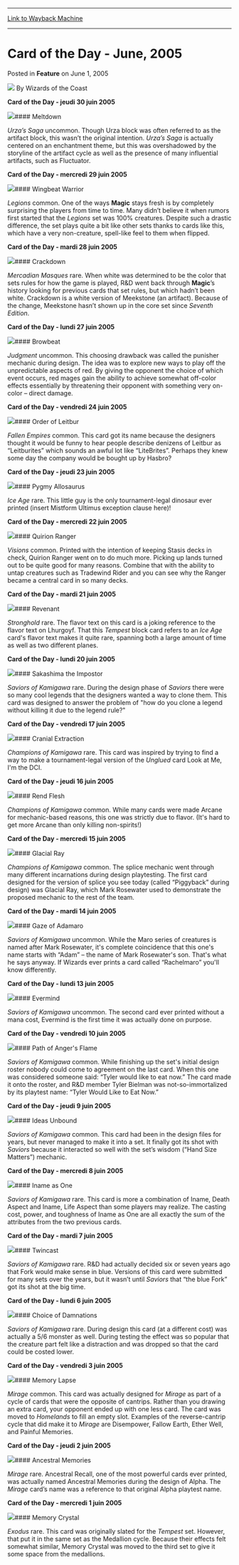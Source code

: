 
---
[Link to Wayback Machine](https://web.archive.org/web/20211025053640/https://magic.wizards.com/en/articles/archive/card-day-june-2005-2005-06-01)

[_metadata_:author]:- "Wizards of the Coast"
[_metadata_:description]:- "Card of the Day - jeudi 30 juin 2005     Meltdown Urza’s Saga uncommon. Though Urza block was often referred to as the artifact block, this wasn’t the original intention. Urza’s Saga is actually centered on an enchantment theme, but this was overshadowed by the storyline of the artifact cycle as well as the presence of many influential artifacts, such as Fluctuator. Card of"
[_metadata_:generator]:- "Drupal 7 (http://drupal.org)"
[_metadata_:node]:- "610276"
[_metadata_:publish_date]:- "2005-06-01"
[_metadata_:source]:- "div-main-content"
[_metadata_:title]:- "Card of the Day - June, 2005"
[_metadata_:wayback_capture_timestamp]:- "2021-10-25 05:36:40"
[_metadata_:wayback_raw_url]:- "https://web.archive.org/web/20211025053640id_/https://magic.wizards.com/en/articles/archive/card-day-june-2005-2005-06-01"
[_metadata_:wayback_url]:- "https://magic.wizards.com/en/articles/archive/card-day-june-2005-2005-06-01"
---


Card of the Day - June, 2005
============================



 Posted in **Feature**
 on June 1, 2005 






![](https://media.magic.wizards.com/styles/auth_small/public/images/person/wizards_author.jpg)
By Wizards of the Coast













**Card of the Day - jeudi 30 juin 2005**



![](https://web.archive.org/web/20121111222804im_/http://gatherer.wizards.com/Handlers/Image.ashx?size=small&type=card&name=Meltdown)#### Meltdown


 *Urza’s Saga* uncommon. Though Urza block was often referred to as the artifact block, this wasn’t the original intention. *Urza’s Saga* is actually centered on an enchantment theme, but this was overshadowed by the storyline of the artifact cycle as well as the presence of many influential artifacts, such as Fluctuator. 


**Card of the Day - mercredi 29 juin 2005**



![](https://web.archive.org/web/20200114041126im_/https://gatherer.wizards.com/Handlers/Image.ashx?size=small&type=card&name=Wingbeat%20Warrior)#### Wingbeat Warrior


 *Legions* common. One of the ways **Magic** stays fresh is by completely surprising the players from time to time. Many didn’t believe it when rumors first started that the *Legions* set was 100% creatures. Despite such a drastic difference, the set plays quite a bit like other sets thanks to cards like this, which have a very non-creature, spell-like feel to them when flipped. 


**Card of the Day - mardi 28 juin 2005**



![](https://web.archive.org/web/20121111222627im_/http://gatherer.wizards.com/Handlers/Image.ashx?size=small&type=card&name=Crackdown)#### Crackdown


 *Mercadian Masques* rare. When white was determined to be the color that sets rules for how the game is played, R&D went back through **Magic**’s history looking for previous cards that set rules, but which hadn’t been white. Crackdown is a white version of Meekstone (an artifact). Because of the change, Meekstone hasn’t shown up in the core set since *Seventh Edition*. 


**Card of the Day - lundi 27 juin 2005**



![](https://web.archive.org/web/20190613194705im_/https://gatherer.wizards.com/Handlers/Image.ashx?size=small&type=card&name=Browbeat)#### Browbeat


 *Judgment* uncommon. This choosing drawback was called the punisher mechanic during design. The idea was to explore new ways to play off the unpredictable aspects of red. By giving the opponent the choice of which event occurs, red mages gain the ability to achieve somewhat off-color effects essentially by threatening their opponent with something very on-color – direct damage. 


**Card of the Day - vendredi 24 juin 2005**



![](https://web.archive.org/web/20190613231048im_/https://gatherer.wizards.com/Handlers/Image.ashx?size=small&type=card&name=Order%20of%20Leitbur)#### Order of Leitbur


 *Fallen Empires* common. This card got its name because the designers thought it would be funny to hear people describe denizens of Leitbur as “Leitburites” which sounds an awful lot like “LiteBrites”. Perhaps they knew some day the company would be bought up by Hasbro?


**Card of the Day - jeudi 23 juin 2005**



![](https://web.archive.org/web/20121111222640im_/http://gatherer.wizards.com/Handlers/Image.ashx?size=small&type=card&name=Pygmy%20Allosaurus)#### Pygmy Allosaurus


 *Ice Age* rare. This little guy is the only tournament-legal dinosaur ever printed (insert Mistform Ultimus exception clause here)!


**Card of the Day - mercredi 22 juin 2005**



![](https://web.archive.org/web/20121111222623im_/http://gatherer.wizards.com/Handlers/Image.ashx?size=small&type=card&name=Quirion%20Ranger)#### Quirion Ranger


 *Visions* common. Printed with the intention of keeping Stasis decks in check, Quirion Ranger went on to do much more. Picking up lands turned out to be quite good for many reasons. Combine that with the ability to untap creatures such as Tradewind Rider and you can see why the Ranger became a central card in so many decks.


**Card of the Day - mardi 21 juin 2005**



![](https://web.archive.org/web/20200114025343im_/https://gatherer.wizards.com/Handlers/Image.ashx?size=small&type=card&name=Revenant)#### Revenant


 *Stronghold* rare. The flavor text on this card is a joking reference to the flavor text on Lhurgoyf. That this *Tempest* block card refers to an *Ice Age* card's flavor text makes it quite rare, spanning both a large amount of time as well as two different planes. 


**Card of the Day - lundi 20 juin 2005**



![](https://web.archive.org/web/20190613211812im_/https://gatherer.wizards.com/Handlers/Image.ashx?size=small&type=card&name=Sakashima%20the%20Impostor)#### Sakashima the Impostor


 *Saviors of Kamigawa* rare. During the design phase of *Saviors* there were so many cool legends that the designers wanted a way to clone them. This card was designed to answer the problem of "how do you clone a legend without killing it due to the legend rule?" 


**Card of the Day - vendredi 17 juin 2005**



![](https://web.archive.org/web/20121111222733im_/http://gatherer.wizards.com/Handlers/Image.ashx?size=small&type=card&name=Cranial%20Extraction)#### Cranial Extraction


 *Champions of Kamigawa* rare. This card was inspired by trying to find a way to make a tournament-legal version of the *Unglued* card Look at Me, I'm the DCI.


**Card of the Day - jeudi 16 juin 2005**



![](https://web.archive.org/web/20190613231959im_/https://gatherer.wizards.com/Handlers/Image.ashx?size=small&type=card&name=Rend%20Flesh)#### Rend Flesh


 *Champions of Kamigawa* common. While many cards were made Arcane for mechanic-based reasons, this one was strictly due to flavor. (It's hard to get more Arcane than only killing non-spirits!)


**Card of the Day - mercredi 15 juin 2005**



![](https://web.archive.org/web/20121111222800im_/http://gatherer.wizards.com/Handlers/Image.ashx?size=small&type=card&name=Glacial%20Ray)#### Glacial Ray


 *Champions of Kamigawa* common. The splice mechanic went through many different incarnations during design playtesting. The first card designed for the version of splice you see today (called “Piggyback” during design) was Glacial Ray, which Mark Rosewater used to demonstrate the proposed mechanic to the rest of the team. 


**Card of the Day - mardi 14 juin 2005**



![](https://web.archive.org/web/20121111222611im_/http://gatherer.wizards.com/Handlers/Image.ashx?size=small&type=card&name=Gaze%20of%20Adamaro)#### Gaze of Adamaro


 *Saviors of Kamigawa* uncommon. While the Maro series of creatures is named after Mark Rosewater, it's complete coincidence that this one's name starts with “Adam” – the name of Mark Rosewater's son. That's what he says anyway. If Wizards ever prints a card called “Rachelmaro” you'll know differently. 


**Card of the Day - lundi 13 juin 2005**



![](https://web.archive.org/web/20161113174306im_/http://gatherer.wizards.com/Handlers/Image.ashx?size=small&type=card&name=Evermind)#### Evermind


 *Saviors of Kamigawa* uncommon. The second card ever printed without a mana cost, Evermind is the first time it was actually done on purpose. 


**Card of the Day - vendredi 10 juin 2005**



![](https://web.archive.org/web/20121111222615im_/http://gatherer.wizards.com/Handlers/Image.ashx?size=small&type=card&name=Path%20of%20Anger's%20Flame)#### Path of Anger's Flame


 *Saviors of Kamigawa* common. While finishing up the set's initial design roster nobody could come to agreement on the last card. When this one was considered someone said: “Tyler would like to eat now.” The card made it onto the roster, and R&D member Tyler Bielman was not-so-immortalized by its playtest name: “Tyler Would Like to Eat Now.” 


**Card of the Day - jeudi 9 juin 2005**



![](https://web.archive.org/web/20190628022425im_/https://gatherer.wizards.com/Handlers/Image.ashx?size=small&type=card&name=Ideas%20Unbound)#### Ideas Unbound


 *Saviors of Kamigawa* common. This card had been in the design files for years, but never managed to make it into a set. It finally got its shot with *Saviors* because it interacted so well with the set’s wisdom (“Hand Size Matters”) mechanic. 


**Card of the Day - mercredi 8 juin 2005**



![](https://web.archive.org/web/20121111222619im_/http://gatherer.wizards.com/Handlers/Image.ashx?size=small&type=card&name=Iname%20as%20One)#### Iname as One


 *Saviors of Kamigawa* rare. This card is more a combination of Iname, Death Aspect and Iname, Life Aspect than some players may realize. The casting cost, power, and toughness of Iname as One are all exactly the sum of the attributes from the two previous cards. 


**Card of the Day - mardi 7 juin 2005**



![](https://web.archive.org/web/20190613223424im_/https://gatherer.wizards.com/Handlers/Image.ashx?size=small&type=card&name=Twincast)#### Twincast


 *Saviors of Kamigawa* rare. R&D had actually decided six or seven years ago that Fork would make sense in blue. Versions of this card were submitted for many sets over the years, but it wasn’t until *Saviors* that “the blue Fork” got its shot at the big time. 


**Card of the Day - lundi 6 juin 2005**



![](https://web.archive.org/web/20121111222725im_/http://gatherer.wizards.com/Handlers/Image.ashx?size=small&type=card&name=Choice%20of%20Damnations)#### Choice of Damnations


 *Saviors of Kamigawa* rare. During design this card (at a different cost) was actually a 5/6 monster as well. During testing the effect was so popular that the creature part felt like a distraction and was dropped so that the card could be costed lower. 


**Card of the Day - vendredi 3 juin 2005**



![](https://web.archive.org/web/20121111222808im_/http://gatherer.wizards.com/Handlers/Image.ashx?size=small&type=card&name=Memory%20Lapse)#### Memory Lapse


 *Mirage* common. This card was actually designed for *Mirage* as part of a cycle of cards that were the opposite of cantrips. Rather than you drawing an extra card, your opponent ended up with one less card. The card was moved to *Homelands* to fill an empty slot. Examples of the reverse-cantrip cycle that did make it to *Mirage* are Disempower, Fallow Earth, Ether Well, and Painful Memories. 


**Card of the Day - jeudi 2 juin 2005**



![](https://web.archive.org/web/20121111222712im_/http://gatherer.wizards.com/Handlers/Image.ashx?size=small&type=card&name=Ancestral%20Memories)#### Ancestral Memories


 *Mirage* rare. Ancestral Recall, one of the most powerful cards ever printed, was actually named Ancestral Memories during the design of Alpha. The *Mirage* card’s name was a reference to that original Alpha playtest name. 


**Card of the Day - mercredi 1 juin 2005**



![](https://web.archive.org/web/20121111222636im_/http://gatherer.wizards.com/Handlers/Image.ashx?size=small&type=card&name=Memory%20Crystal)#### Memory Crystal


 *Exodus* rare. This card was originally slated for the *Tempest* set. However, that put it in the same set as the Medallion cycle. Because their effects felt somewhat similar, Memory Crystal was moved to the third set to give it some space from the medallions. 
 








